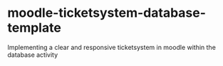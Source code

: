 # moodle-ticketsystem-database-template
Implementing a clear and responsive ticketsystem in moodle within the database activity

